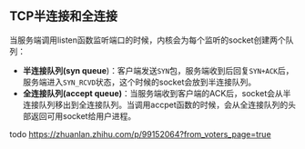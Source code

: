 ## TCP半连接和全连接

当服务端调用listen函数监听端口的时候，内核会为每个监听的socket创建两个队列：

- **半连接队列(syn queue**)：客户端发送`SYN`包，服务端收到后回复`SYN+ACK`后，服务端进入`SYN_RCVD`状态，这个时候的socket会放到半连接队列。
- **全连接队列(accept queue)**：当服务端收到客户端的ACK后，socket会从半连接队列移出到全连接队列。当调用accpet函数的时候，会从全连接队列的头部返回可用socket给用户进程。



todo
https://zhuanlan.zhihu.com/p/99152064?from_voters_page=true